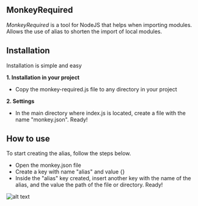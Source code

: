 ## MonkeyRequired
 *MonkeyRequired* is a tool for NodeJS that helps when importing modules. Allows the use of alias to shorten the import of local modules.
## Installation
 Installation is simple and easy
 
 **1. Installation in your project**
   - Copy the monkey-required.js file to any directory in your project
     
 **2. Settings**
   - In the main directory where index.js is located, create a file with the name "monkey.json". Ready!

## How to use
 To start creating the alias, follow the steps below.
 - Open the monkey.json file
 - Create a key with name "alias" and value {}
 - Inside the "alias" key created, insert another key with the name of the alias, and the value the path of the file or directory. Ready!

![alt text](https://i.imgur.com/m326faF.png)
